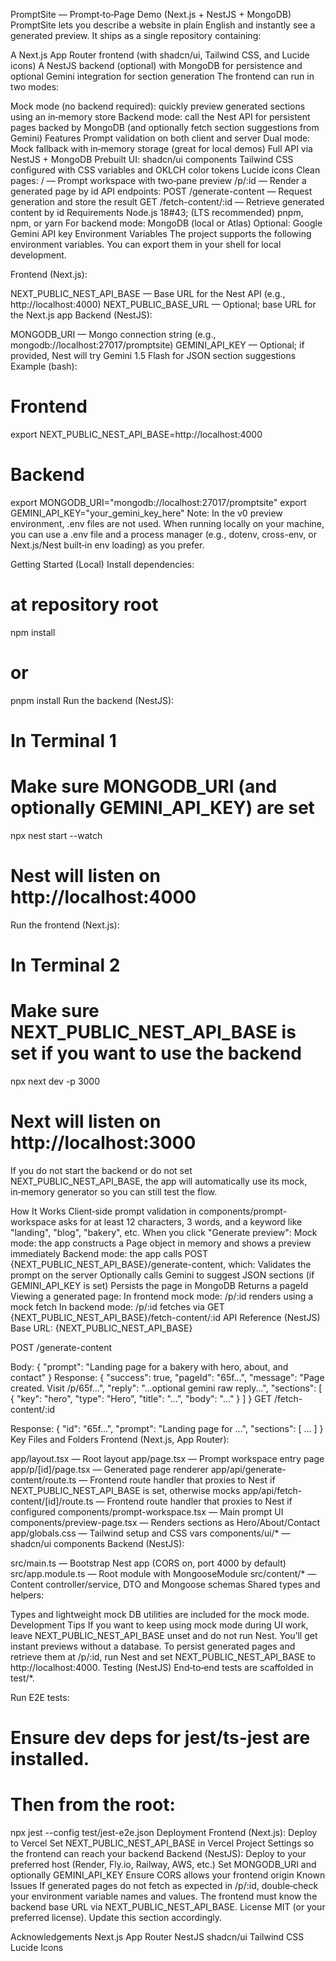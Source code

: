 PromptSite — Prompt‑to‑Page Demo (Next.js + NestJS + MongoDB)
PromptSite lets you describe a website in plain English and instantly see a generated preview. It ships as a single repository containing:

A Next.js App Router frontend (with shadcn/ui, Tailwind CSS, and Lucide icons)
A NestJS backend (optional) with MongoDB for persistence and optional Gemini integration for section generation
The frontend can run in two modes:

Mock mode (no backend required): quickly preview generated sections using an in‑memory store
Backend mode: call the Nest API for persistent pages backed by MongoDB (and optionally fetch section suggestions from Gemini)
Features
Prompt validation on both client and server
Dual mode:
Mock fallback with in‑memory storage (great for local demos)
Full API via NestJS + MongoDB
Prebuilt UI:
shadcn/ui components
Tailwind CSS configured with CSS variables and OKLCH color tokens
Lucide icons
Clean pages:
/ — Prompt workspace with two‑pane preview
/p/:id — Render a generated page by id
API endpoints:
POST /generate-content — Request generation and store the result
GET /fetch-content/:id — Retrieve generated content by id
Requirements
Node.js 18#43; (LTS recommended)
pnpm, npm, or yarn
For backend mode:
MongoDB (local or Atlas)
Optional: Google Gemini API key
Environment Variables
The project supports the following environment variables. You can export them in your shell for local development.

Frontend (Next.js):

NEXT_PUBLIC_NEST_API_BASE — Base URL for the Nest API (e.g., http://localhost:4000)
NEXT_PUBLIC_BASE_URL — Optional; base URL for the Next.js app
Backend (NestJS):

MONGODB_URI — Mongo connection string (e.g., mongodb://localhost:27017/promptsite)
GEMINI_API_KEY — Optional; if provided, Nest will try Gemini 1.5 Flash for JSON section suggestions
Example (bash):

# Frontend
export NEXT_PUBLIC_NEST_API_BASE=http://localhost:4000

# Backend
export MONGODB_URI="mongodb://localhost:27017/promptsite"
export GEMINI_API_KEY="your_gemini_key_here"
Note: In the v0 preview environment, .env files are not used. When running locally on your machine, you can use a .env file and a process manager (e.g., dotenv, cross-env, or Next.js/Nest built‑in env loading) as you prefer.

Getting Started (Local)
Install dependencies:

# at repository root
npm install
# or
pnpm install
Run the backend (NestJS):

# In Terminal 1
# Make sure MONGODB_URI (and optionally GEMINI_API_KEY) are set
npx nest start --watch
# Nest will listen on http://localhost:4000
Run the frontend (Next.js):

# In Terminal 2
# Make sure NEXT_PUBLIC_NEST_API_BASE is set if you want to use the backend
npx next dev -p 3000
# Next will listen on http://localhost:3000
If you do not start the backend or do not set NEXT_PUBLIC_NEST_API_BASE, the app will automatically use its mock, in‑memory generator so you can still test the flow.

How It Works
Client‑side prompt validation in components/prompt-workspace asks for at least 12 characters, 3 words, and a keyword like "landing", "blog", "bakery", etc.
When you click "Generate preview":
Mock mode: the app constructs a Page object in memory and shows a preview immediately
Backend mode: the app calls POST {NEXT_PUBLIC_NEST_API_BASE}/generate-content, which:
Validates the prompt on the server
Optionally calls Gemini to suggest JSON sections (if GEMINI_API_KEY is set)
Persists the page in MongoDB
Returns a pageId
Viewing a generated page:
In frontend mock mode: /p/:id renders using a mock fetch
In backend mode: /p/:id fetches via GET {NEXT_PUBLIC_NEST_API_BASE}/fetch-content/:id
API Reference (NestJS)
Base URL: {NEXT_PUBLIC_NEST_API_BASE}

POST /generate-content

Body:
{ "prompt": "Landing page for a bakery with hero, about, and contact" }
Response:
{
  "success": true,
  "pageId": "65f...",
  "message": "Page created. Visit /p/65f...",
  "reply": "...optional gemini raw reply...",
  "sections": [ { "key": "hero", "type": "Hero", "title": "...", "body": "..." } ]
}
GET /fetch-content/:id

Response:
{
  "id": "65f...",
  "prompt": "Landing page for ...",
  "sections": [ ... ]
}
Key Files and Folders
Frontend (Next.js, App Router):

app/layout.tsx — Root layout
app/page.tsx — Prompt workspace entry page
app/p/[id]/page.tsx — Generated page renderer
app/api/generate-content/route.ts — Frontend route handler that proxies to Nest if NEXT_PUBLIC_NEST_API_BASE is set, otherwise mocks
app/api/fetch-content/[id]/route.ts — Frontend route handler that proxies to Nest if configured
components/prompt-workspace.tsx — Main prompt UI
components/preview-page.tsx — Renders sections as Hero/About/Contact
app/globals.css — Tailwind setup and CSS vars
components/ui/* — shadcn/ui components
Backend (NestJS):

src/main.ts — Bootstrap Nest app (CORS on, port 4000 by default)
src/app.module.ts — Root module with MongooseModule
src/content/* — Content controller/service, DTO and Mongoose schemas
Shared types and helpers:

Types and lightweight mock DB utilities are included for the mock mode.
Development Tips
If you want to keep using mock mode during UI work, leave NEXT_PUBLIC_NEST_API_BASE unset and do not run Nest. You’ll get instant previews without a database.
To persist generated pages and retrieve them at /p/:id, run Nest and set NEXT_PUBLIC_NEST_API_BASE to http://localhost:4000.
Testing (NestJS)
End‑to‑end tests are scaffolded in test/*.

Run E2E tests:

# Ensure dev deps for jest/ts-jest are installed.
# Then from the root:
npx jest --config test/jest-e2e.json
Deployment
Frontend (Next.js): Deploy to Vercel
Set NEXT_PUBLIC_NEST_API_BASE in Vercel Project Settings so the frontend can reach your backend
Backend (NestJS): Deploy to your preferred host (Render, Fly.io, Railway, AWS, etc.)
Set MONGODB_URI and optionally GEMINI_API_KEY
Ensure CORS allows your frontend origin
Known Issues
If generated pages do not fetch as expected in /p/:id, double‑check your environment variable names and values. The frontend must know the backend base URL via NEXT_PUBLIC_NEST_API_BASE.
License
MIT (or your preferred license). Update this section accordingly.

Acknowledgements
Next.js App Router
NestJS
shadcn/ui
Tailwind CSS
Lucide Icons
